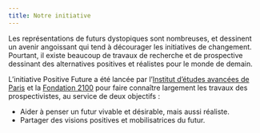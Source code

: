```yaml
---
title: Notre initiative
---
```

Les représentations de futurs dystopiques sont nombreuses, et dessinent un avenir angoissant qui tend à décourager les initiatives de changement. Pourtant, il existe beaucoup de travaux de recherche et de prospective dessinant des alternatives positives et réalistes pour le monde de demain.

L’initiative Positive Future a été lancée par l’[Institut d’études avancées de Paris](https://www.paris-iea.fr/fr/) et la [Fondation 2100](https://2100.org/) pour faire connaître largement les travaux des prospectivistes, au service de deux objectifs :

* Aider à penser un futur vivable et désirable, mais aussi réaliste.
* Partager des visions positives et mobilisatrices du futur.